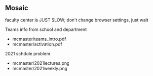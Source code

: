 
## Mosaic
faculty center is JUST SLOW; don't change browser settings, just wait

Teams info from school and department
* mcmaster/teams_intro.pdf
* mcmaster/activation.pdf

2021 schdule problem
* mcmaster/2021lectures.png
* mcmaster/2021weekly.png
